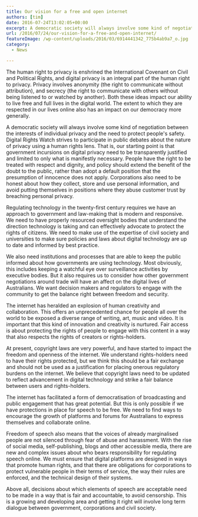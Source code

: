 ```yaml
---
title: Our vision for a free and open internet
authors: [tim]
date: 2016-07-24T13:02:05+00:00
excerpt: A democratic society will always involve some kind of negotiation between the interests of individual privacy and the need to protect people's safety. Digital Rights Watch strives to participate in public debates about the nature of privacy using a human rights lens.
url: /2016/07/24/our-vision-for-a-free-and-open-internet/
featureImage: /wp-content/uploads/2016/03/6914441342_775b4ab9a7_o.jpg
category:
  - News

---
```

The human right to privacy is enshrined the International Covenant on Civil and Political Rights, and digital privacy is an integral part of the human right to privacy. Privacy involves anonymity (the right to communicate without attribution), and secrecy (the right to communicate with others without being listened to or watched by another). Both these ideas impact our ability to live free and full lives in the digital world. The extent to which they are respected in our lives online also has an impact on our democracy more generally.

A democratic society will always involve some kind of negotiation between the interests of individual privacy and the need to protect people's safety. Digital Rights Watch strives to participate in public debates about the nature of privacy using a human rights lens. That is, our starting point is that government incursions on digital privacy need to be transparently justified and limited to only what is manifestly necessary. People have the right to be treated with respect and dignity, and policy should extend the benefit of the doubt to the public, rather than adopt a default position that the presumption of innocence does not apply. Corporations also need to be honest about how they collect, store and use personal information, and avoid putting themselves in positions where they abuse customer trust by breaching personal privacy.

Regulating technology in the twenty-first century requires we have an approach to government and law-making that is modern and responsive. We need to have properly resourced oversight bodies that understand the direction technology is taking and can effectively advocate to protect the rights of citizens. We need to make use of the expertise of civil society and universities to make sure policies and laws about digital technology are up to date and informed by best practice.

We also need institutions and processes that are able to keep the public informed about how governments are using technology. Most obviously, this includes keeping a watchful eye over surveillance activities by executive bodies. But it also requires us to consider how other government negotiations around trade will have an affect on the digital lives of Australians. We want decision makers and regulators to engage with the community to get the balance right between freedom and security.

The internet has heralded an explosion of human creativity and collaboration. This offers an unprecedented chance for people all over the world to be exposed a diverse range of writing, art, music and video. It is important that this kind of innovation and creativity is nurtured. Fair access is about protecting the rights of people to engage with this content in a way that also respects the rights of creators or rights-holders.

At present, copyright laws are very powerful, and have started to impact the freedom and openness of the internet. We understand rights-holders need to have their rights protected, but we think this should be a fair exchange and should not be used as a justification for placing onerous regulatory burdens on the internet. We believe that copyright laws need to be updated to reflect advancement in digital technology and strike a fair balance between users and rights-holders.

The internet has facilitated a form of democratisation of broadcasting and public engagement that has great potential. But this is only possible if we have protections in place for speech to be free. We need to find ways to encourage the growth of platforms and forums for Australians to express themselves and collaborate online.

Freedom of speech also means that the voices of already marginalised people are not silenced through fear of abuse and harassment. With the rise of social media, self-publishing, blogs and other accessible media, there are new and complex issues about who bears responsibility for regulating speech online. We must ensure that digital platforms are designed in ways that promote human rights, and that there are obligations for corporations to protect vulnerable people in their terms of service, the way their rules are enforced, and the technical design of their systems.

Above all, decisions about which elements of speech are acceptable need to be made in a way that is fair and accountable, to avoid censorship. This is a growing and developing area and getting it right will involve long term dialogue between government, corporations and civil society.
